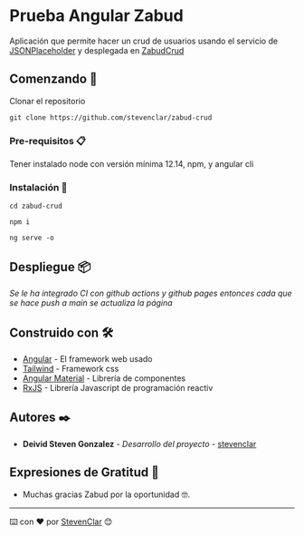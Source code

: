 # Prueba Angular Zabud

Aplicación que permite hacer un crud de usuarios usando el servicio de [JSONPlaceholder](https://jsonplaceholder.typicode.com) y desplegada en [ZabudCrud](https://stevenclar.github.io/zabud-crud)

## Comenzando 🚀

Clonar el repositorio
```
git clone https://github.com/stevenclar/zabud-crud
```

### Pre-requisitos 📋

Tener instalado node con versión mínima 12.14, npm, y angular cli

### Instalación 🔧

```
cd zabud-crud
```

```
npm i
```

```
ng serve -o
```
## Despliegue 📦

_Se le ha integrado CI con github actions y github pages entonces cada que se hace push a main se actualiza la página_

## Construido con 🛠️

* [Angular](https://angular.io/docs/) - El framework web usado
* [Tailwind](https://tailwindcss.com/docs/) - Framework css
* [Angular Material](https://material.angular.io/components/categories/) - Librería de componentes
* [RxJS](https://rxjs.dev/api/) - Librería Javascript de programación reactiv

## Autores ✒️

* **Deivid Steven Gonzalez** - *Desarrollo del proyecto* - [stevenclar](https://github.com/stevenclar)
## Expresiones de Gratitud 🎁

* Muchas gracias Zabud por la oportunidad 🤓.

---
⌨️ con ❤️ por [StevenClar](https://github.com/stevenclar) 😊
